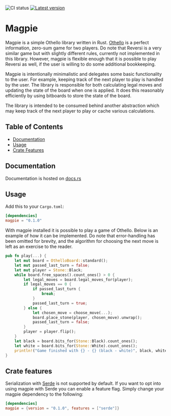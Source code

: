 ![CI status](https://github.com/LimeEng/othello/workflows/CI/badge.svg)
[![Latest version](https://img.shields.io/crates/v/magpie.svg)](https://crates.io/crates/magpie)

# Magpie

Magpie is a simple Othello library written in Rust. [Othello](https://en.wikipedia.org/wiki/Reversi) is a perfect information, zero-sum game for two players. Do note that Reversi is a very similar game but with slightly different rules, currently not implemented in this library. However, magpie is flexible enough that it is possible to play Reversi as well, if the user is willing to do some additional bookkeeping.

Magpie is intentionally minimalistic and delegates some basic functionality to the user. For example, keeping track of the next player to play is handled by the user. The library is responsible for both calculating legal moves and updating the state of the board when one is applied. It does this reasonably efficiently by using bitboards to store the state of the board.

The library is intended to be consumed behind another abstraction which may keep track of the next player to play or cache various calculations.

## Table of Contents
- [Documentation](#documentation)
- [Usage](#usage)
- [Crate Features](#crate-features)

## Documentation

Documentation is hosted on [docs.rs](https://docs.rs/magpie/)

## Usage

Add this to your `Cargo.toml`:

```toml
[dependencies]
magpie = "0.1.0"
```

With magpie installed it is possible to play a game of Othello. Below is an example of how it can be implemented. Do note that error-handling has been omitted for brevity, and the algorithm for choosing the next move is left as an exercise to the reader.

```rust
pub fn play(...) {
    let mut board = OthelloBoard::standard();
    let mut passed_last_turn = false;
    let mut player = Stone::Black;
    while board.free_spaces().count_ones() > 0 {
        let legal_moves = board.legal_moves_for(player);
        if legal_moves == 0 {
            if passed_last_turn {
                break;
            }
            passed_last_turn = true;
        } else {
            let chosen_move = choose_move(...);
            board.place_stone(player, chosen_move).unwrap();
            passed_last_turn = false;
        }
        player = player.flip();
    }
    let black = board.bits_for(Stone::Black).count_ones();
    let white = board.bits_for(Stone::White).count_ones();
    println!("Game finished with {} - {} (black - white)", black, white);
}
```

## Crate features

Serialization with [Serde](https://serde.rs/) is not supported by default. If you want to opt into using magpie with Serde you can enable a feature flag. Simply change your magpie dependency to the following:

```toml
[dependencies]
magpie = {version = "0.1.0", features = ["serde"]}
```
